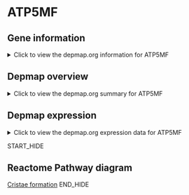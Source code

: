<h1>ATP5MF</h1>

<h2>Gene information</h2>
<details>
  <summary>Click to view the depmap.org information for ATP5MF</summary>
  <iframe src="https://depmap.org/portal/gene/ATP5MF?tab=about" style="border:none;width:100%;height:800px"></iframe>
</details>

<h2>Depmap overview</h2>
<details>
  <summary>Click to view the depmap.org summary for ATP5MF</summary>
  <iframe src="https://depmap.org/portal/gene/ATP5MF?tab=overview" style="border:none;width:100%;height:800px"></iframe>
</details>

<h2>Depmap expression</h2>
<details>
  <summary>Click to view the depmap.org expression data for ATP5MF</summary>
  <iframe src="https://depmap.org/portal/gene/ATP5MF?tab=characterization" style="border:none;width:100%;height:800px"></iframe>
</details>


START_HIDE
<h2>Reactome Pathway diagram</h2>
<a href="https://reactome.org/PathwayBrowser/#/R-HSA-8949613">Cristae formation</a>
END_HIDE


